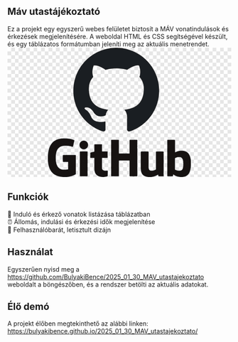  ## Máv utastájékoztató

 
 Ez a projekt egy egyszerű webes felületet biztosít a MÁV vonatindulások és érkezések megjelenítésére. A weboldal HTML és CSS segítségével készült, és egy táblázatos formátumban jeleníti meg az aktuális menetrendet.
![alt text](github_logo.png)

## Funkciók
🚉 Induló és érkező vonatok listázása táblázatban 
<br>⏰ Állomás, indulási és érkezési idők megjelenítése</br>
🎨 Felhasználóbarát, letisztult dizájn
## Használat
Egyszerűen nyisd meg a https://github.com/BulyakiBence/2025_01_30_MAV_utastajekoztato weboldalt a böngészőben, és a rendszer betölti az aktuális adatokat.

## Élő demó
A projekt élőben megtekinthető az alábbi linken:
https://bulyakibence.github.io/2025_01_30_MAV_utastajekoztato/ 